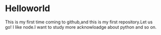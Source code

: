 # Helloworld
This is my first time coming to github,and this is my first repository.Let us go!
I like node.I want to study more acknowloadge about python and so on.

